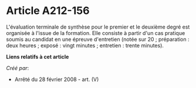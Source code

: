 # Article A212-156

L'évaluation terminale de synthèse pour le premier et le deuxième degré est organisée à l'issue de la formation. Elle
consiste à partir d'un cas pratique soumis au candidat en une épreuve d'entretien (notée sur 20 ; préparation : deux heures ;
exposé : vingt minutes ; entretien : trente minutes).

**Liens relatifs à cet article**

_Créé par_:

  - Arrêté du 28 février 2008 - art. (V)
